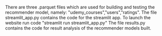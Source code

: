 There are three .parquet files which are used for building and testing the recommender model, namely: "udemy_courses","users","ratings".
The file streamlit_app.py contains the code for the streamlit app. To launch the website run code "streamlit run streamlit_app.py"
The file results.py contains the code for result analysis of the recommender models built. 
